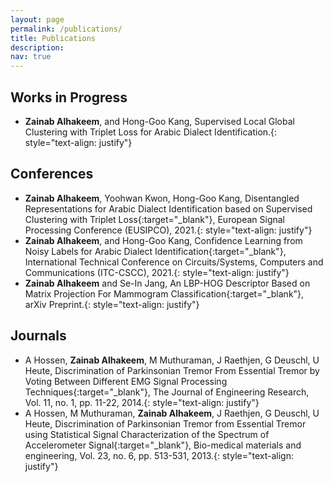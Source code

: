 ```yaml
---
layout: page
permalink: /publications/
title: Publications
description: 
nav: true
---
```


## Works in Progress

- **Zainab Alhakeem**, and Hong-Goo Kang, Supervised Local Global Clustering with Triplet Loss for Arabic Dialect Identification.{: style="text-align: justify"}


## Conferences

- **Zainab Alhakeem**, Yoohwan Kwon, Hong-Goo Kang, Disentangled Representations for Arabic Dialect Identification based on Supervised Clustering with Triplet Loss{:target="_blank"}, European Signal Processing Conference (EUSIPCO), 2021.{: style="text-align: justify"}
- **Zainab Alhakeem**, and Hong-Goo Kang, Confidence Learning from Noisy Labels for Arabic Dialect Identification{:target="_blank"}, International Technical Conference on Circuits/Systems, Computers and Communications (ITC-CSCC), 2021.{: style="text-align: justify"}
- **Zainab Alhakeem** and Se-In Jang, An LBP-HOG Descriptor Based on Matrix Projection For Mammogram Classification{:target="_blank"}, arXiv Preprint.{: style="text-align: justify"}


## Journals

-  A Hossen, **Zainab Alhakeem**, M Muthuraman, J Raethjen, G Deuschl, U Heute, Discrimination of Parkinsonian Tremor From Essential Tremor by Voting Between Different EMG Signal Processing Techniques{:target="_blank"}, The Journal of Engineering Research, Vol. 11, no. 1, pp. 11-22, 2014.{: style="text-align: justify"}
- A Hossen, M Muthuraman, **Zainab Alhakeem**, J Raethjen, G Deuschl, U Heute, Discrimination of Parkinsonian Tremor from Essential Tremor using Statistical Signal Characterization of the Spectrum of Accelerometer Signal{:target="_blank"}, Bio-medical materials and engineering, Vol. 23, no. 6, pp. 513-531, 2013.{: style="text-align: justify"} 

